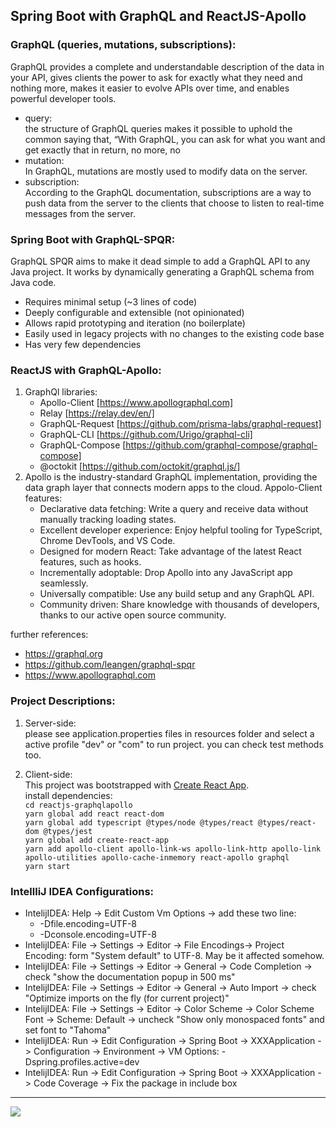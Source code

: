 ## Spring Boot with GraphQL and ReactJS-Apollo

### GraphQL (queries, mutations, subscriptions):
GraphQL provides a complete and understandable description of the data in your API, gives clients the power to ask for exactly what they need and nothing more, makes it easier to evolve APIs over time, and enables powerful developer tools.
- query:    
the structure of GraphQL queries makes it possible to uphold the common saying that, “With GraphQL, you can ask for what you want and get exactly that in return, no more, no
- mutation:     
In GraphQL, mutations are mostly used to modify data on the server.
- subscription:     
According to the GraphQL documentation, subscriptions are a way to push data from the server to the clients that choose to listen to real-time messages from the server.

### Spring Boot with GraphQL-SPQR:
GraphQL SPQR aims to make it dead simple to add a GraphQL API to any Java project. It works by dynamically generating a GraphQL schema from Java code.
- Requires minimal setup (~3 lines of code)
- Deeply configurable and extensible (not opinionated)
- Allows rapid prototyping and iteration (no boilerplate)
- Easily used in legacy projects with no changes to the existing code base
- Has very few dependencies

### ReactJS with GraphQL-Apollo:
1. GraphQl libraries:
    - Apollo-Client [https://www.apollographql.com]
    - Relay [https://relay.dev/en/]
    - GraphQL-Request [https://github.com/prisma-labs/graphql-request]
    - GraphQL-CLI [https://github.com/Urigo/graphql-cli]
    - GraphQL-Compose [https://github.com/graphql-compose/graphql-compose]
    - @octokit [https://github.com/octokit/graphql.js/]
2. Apollo is the industry-standard GraphQL implementation, providing the data graph layer that connects modern apps to the cloud.
Appolo-Client features:
    - Declarative data fetching: Write a query and receive data without manually tracking loading states.
    - Excellent developer experience: Enjoy helpful tooling for TypeScript, Chrome DevTools, and VS Code.
    - Designed for modern React: Take advantage of the latest React features, such as hooks.
    - Incrementally adoptable: Drop Apollo into any JavaScript app seamlessly.
    - Universally compatible: Use any build setup and any GraphQL API.
    - Community driven: Share knowledge with thousands of developers, thanks to our active open source community.

further references:    
- https://graphql.org
- https://github.com/leangen/graphql-spqr
- https://www.apollographql.com

### Project Descriptions:
1. Server-side:     
please see application.properties files in resources folder and select a active profile "dev" or "com" to run project. you can check test methods too.  

2. Client-side:     
This project was bootstrapped with [Create React App](https://github.com/facebook/create-react-app).    
install dependencies:   
```cd reactjs-graphqlapollo```  
```yarn global add react react-dom```   
```yarn global add typescript @types/node @types/react @types/react-dom @types/jest```  
```yarn global add create-react-app```  
```yarn add apollo-client apollo-link-ws apollo-link-http apollo-link apollo-utilities apollo-cache-inmemory react-apollo graphql```    
```yarn start```   

### IntellliJ IDEA Configurations:
- IntelijIDEA: Help -> Edit Custom Vm Options -> add these two line:
    - -Dfile.encoding=UTF-8
    - -Dconsole.encoding=UTF-8
- IntelijIDEA: File -> Settings -> Editor -> File Encodings-> Project Encoding: form "System default" to UTF-8. May be it affected somehow.
- IntelijIDEA: File -> Settings -> Editor -> General -> Code Completion -> check "show the documentation popup in 500 ms"
- IntelijIDEA: File -> Settings -> Editor -> General -> Auto Import -> check "Optimize imports on the fly (for current project)"
- IntelijIDEA: File -> Settings -> Editor -> Color Scheme -> Color Scheme Font -> Scheme: Default -> uncheck "Show only monospaced fonts" and set font to "Tahoma"
- IntelijIDEA: Run -> Edit Configuration -> Spring Boot -> XXXApplication -> Configuration -> Environment -> VM Options: -Dspring.profiles.active=dev
- IntelijIDEA: Run -> Edit Configuration -> Spring Boot -> XXXApplication -> Code Coverage -> Fix the package in include box

<hr/>
<a href="mailto:eng.motahari@gmail.com?"><img src="https://img.shields.io/badge/gmail-%23DD0031.svg?&style=for-the-badge&logo=gmail&logoColor=white"/></a>


